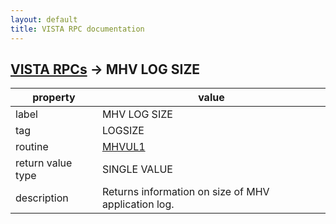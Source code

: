 ```yaml
---
layout: default
title: VISTA RPC documentation
---
```




## [VISTA RPCs](TableOfContent.md) &#8594; MHV LOG SIZE 

 property | value 
--- | --- 
 label | MHV LOG SIZE
 tag | LOGSIZE
 routine | [MHVUL1](http://code.osehra.org/dox/Routine_MHVUL1_source.html)
 return value type | SINGLE VALUE
 description | Returns information on size of MHV application log.